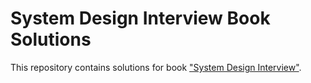 # System Design Interview Book Solutions

This repository contains solutions for book ["System Design Interview"](https://amz.run/5yGI).
